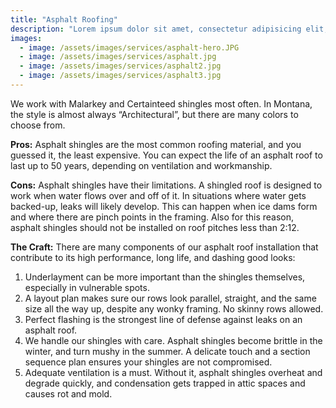 ```yaml
---
title: "Asphalt Roofing"
description: "Lorem ipsum dolor sit amet, consectetur adipisicing elit, sed do eiusmod tempor incididunt ut labore et dolore magna aliqua. Ut enim ad minim veniam, quis nostrud exercitation ullamco laboris nisi ut aliquip ex ea commodo consequat. Duis aute irure dolor in reprehenderit in voluptate velit esse cillum dolore eu fugiat nulla pariatur. Excepteur sint occaecat cupidatat non proident, sunt in culpa qui officia deserunt mollit anim id est laborum."
images:
  - image: /assets/images/services/asphalt-hero.JPG
  - image: /assets/images/services/asphalt.jpg
  - image: /assets/images/services/asphalt2.jpg
  - image: /assets/images/services/asphalt3.jpg
---
```

<div class="content">
  <p>We work with Malarkey and Certainteed shingles most often.  In Montana, the style is almost always “Architectural”, but there are many colors to choose from.</p>

  <p><strong>Pros:</strong> Asphalt shingles are the most common roofing material, and you guessed it, the least expensive.  You can expect the life of an asphalt roof to last up to 50 years, depending on ventilation and workmanship.</p>

  <p><strong>Cons:</strong> Asphalt shingles have their limitations.  A shingled roof is designed to work when water flows over and off of it.  In situations where water gets backed-up, leaks will likely develop.  This can happen when ice dams form and where there are pinch points in the framing.  Also for this reason, asphalt shingles should not be installed on roof pitches less than 2:12.</p>

  <p><strong>The Craft:</strong> There are many components of our asphalt roof installation that contribute to its high performance, long life, and dashing good looks:</p>

  <ol>
  <li>Underlayment  can be more important than the shingles themselves, especially in vulnerable spots.</li>
  <li>A layout plan makes sure our rows look parallel, straight, and the same size all the way up, despite any wonky framing.  No skinny rows allowed.</li>
  <li>Perfect flashing is the strongest line of defense against leaks on an asphalt roof.</li>
  <li>We handle our shingles with care.  Asphalt shingles become brittle in the winter, and turn mushy in the summer.  A delicate touch and a section sequence plan ensures your shingles are not compromised.</li>
  <li>Adequate ventilation is a must.  Without it, asphalt shingles overheat and degrade quickly, and condensation gets trapped in attic spaces and causes rot and mold.</li>
  </ol>
</div>
